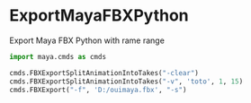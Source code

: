 # ExportMayaFBXPython
Export Maya FBX Python with rame range

```py
import maya.cmds as cmds

cmds.FBXExportSplitAnimationIntoTakes("-clear")
cmds.FBXExportSplitAnimationIntoTakes("-v", 'toto', 1, 15)
cmds.FBXExport("-f", 'D:/ouimaya.fbx', "-s")
```
